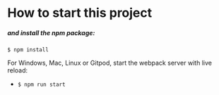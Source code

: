 # How to start this project

##### and install the npm package:
```
$ npm install
```

For Windows, Mac, Linux or Gitpod, start the webpack server with live reload:
- `$ npm run start`

